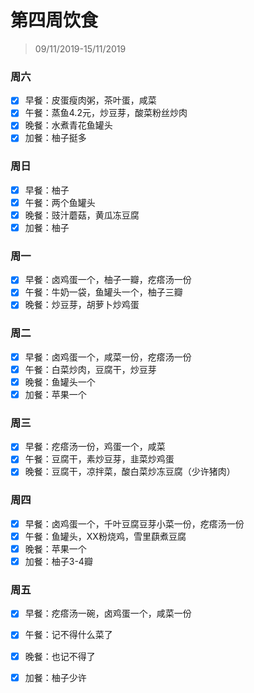 # 第四周饮食

>09/11/2019-15/11/2019

### 周六

- [x] 早餐：皮蛋瘦肉粥，茶叶蛋，咸菜
- [x] 午餐：蒸鱼4.2元，炒豆芽，酸菜粉丝炒肉
- [x] 晚餐：水煮青花鱼罐头
- [x] 加餐：柚子挺多

### 周日

- [x] 早餐：柚子
- [x] 午餐：两个鱼罐头
- [x] 晚餐：豉汁蘑菇，黄瓜冻豆腐
- [x] 加餐：柚子

### 周一

- [x] 早餐：卤鸡蛋一个，柚子一瓣，疙瘩汤一份
- [x] 午餐：牛奶一袋，鱼罐头一个，柚子三瓣
- [x] 晚餐：炒豆芽，胡萝卜炒鸡蛋

### 周二

- [x] 早餐：卤鸡蛋一个，咸菜一份，疙瘩汤一份
- [x] 午餐：白菜炒肉，豆腐干，炒豆芽
- [x] 晚餐：鱼罐头一个
- [x] 加餐：苹果一个

### 周三

- [x] 早餐：疙瘩汤一份，鸡蛋一个，咸菜
- [x] 午餐：豆腐干，素炒豆芽，韭菜炒鸡蛋
- [x] 晚餐：豆腐干，凉拌菜，酸白菜炒冻豆腐（少许猪肉）

### 周四

- [x] 早餐：卤鸡蛋一个，千叶豆腐豆芽小菜一份，疙瘩汤一份
- [x] 午餐：鱼罐头，XX粉烧鸡，雪里蕻煮豆腐
- [x] 晚餐：苹果一个
- [x] 加餐：柚子3-4瓣

### 周五

- [x] 早餐：疙瘩汤一碗，卤鸡蛋一个，咸菜一份

- [x] 午餐：记不得什么菜了

- [x] 晚餐：也记不得了

- [x] 加餐：柚子少许

  
